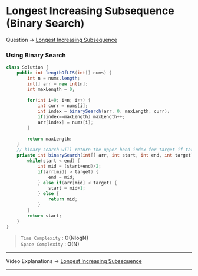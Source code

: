 # Longest Increasing Subsequence (Binary Search)
Question -> [Longest Increasing Subsequence](https://leetcode.com/problems/longest-increasing-subsequence/)       

### Using Binary Search
```java
class Solution {
    public int lengthOfLIS(int[] nums) {
        int n = nums.length;
        int[] arr = new int[n];
        int maxLength = 0;
        
        for(int i=0; i<n; i++) {
            int curr = nums[i];
            int index = binarySearch(arr, 0, maxLength, curr);
            if(index==maxLength) maxLength++;
            arr[index] = nums[i];
        }
        
        return maxLength;
    }
    // binary search will return the upper bond index for target if target is not found
    private int binarySearch(int[] arr, int start, int end, int target) {
        while(start < end) {
            int mid = (start+end)/2;
            if(arr[mid] > target) {
                end = mid;
            } else if(arr[mid] < target) {
                start = mid+1;
            } else {
                return mid;
            }
        }
        return start;
    }
}
```
> `Time Complexity` : **O(NlogN)**           
> `Space Complexity` : **O(N)**
---
Video Explanations -> [Longest Increasing Subsequence](https://youtu.be/on2hvxBXJH4?list=PLgUwDviBIf0qUlt5H_kiKYaNSqJ81PMMY)   
<hr>
